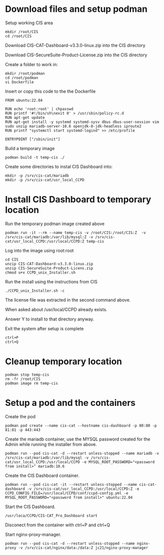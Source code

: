 # Download files and setup podman
Setup working CIS area
```
mkdir /root/CIS
cd /root/CIS
```

Download CIS-CAT-Dashboard-v3.3.0-linux.zip into the CIS directory

Download CIS-SecureSuite-Product-License.zip into the CIS directory

Create a folder to work in:
```
mkdir /root/podman
cd /root/podman
vi Dockerfile
```
Insert or copy this code to the the Dockerfile
```
FROM ubuntu:22.04

RUN echo 'root:root' | chpasswd
RUN printf '#!/bin/sh\nexit 0' > /usr/sbin/policy-rc.d
RUN apt-get update
RUN apt-get install -y systemd systemd-sysv dbus dbus-user-session vim sudo unzip mariadb-server-10.6 openjdk-8-jdk-headless iproute2
RUN printf "systemctl start systemd-logind" >> /etc/profile

ENTRYPOINT ["/sbin/init"]
```
Build a temporary image
```
podman build -t temp-cis ./
```

Create some directories to instal CIS Dashboard into:
```
mkdir -p /srv/cis-cat/mariadb
mkdir -p /srv/cis-cat/usr_local_CCPD
```
# Install CIS Dashboard to temporary location
Run the temporary podman image created above
```
podman run -it --rm --name temp-cis -v /root/CIS:/root/CIS:Z  -v /srv/cis-cat/mariadb:/var/lib/mysql:Z -v /srv/cis-cat/usr_local_CCPD:/usr/local/CCPD:Z temp-cis
```

Log into the image using root:root
```
cd CIS
unzip CIS-CAT-Dashboard-v3.3.0-linux.zip
unzip CIS-SecureSuite-Product-Licens.zip
chmod u+x CCPD_unix_Installer.sh
```
Run the install using the instructions from CIS
```
./CCPD_unix_Installer.sh -c
```
The license file was extracted in the second command above.

When asked about /usr/local/CCPD already exists.

Answer Y to install to that directory anyway.

Exit the system after setup is complete
```
ctrl+P
ctrl+Q
```

# Cleanup temporary location
```
podman stop temp-cis
rm -fr /root/CIS
podman image rm temp-cis
```
# Setup a pod and the containers
Create the pod
```
podman pod create --name cis-cat --hostname cis-dashboard -p 80:80 -p 81:81 -p 443:443
```
Create the mariadb container, use the MYSQL password created for the Admin while running the installer from above.
```
podman run --pod cis-cat -d --restart unless-stopped --name mariadb -v /srv/cis-cat/mariadb:/var/lib/mysql -v /srv/cis-cat/usr_local_CCPD:/usr/local/CCPD -e MYSQL_ROOT_PASSWORD="<password from install>" mariadb:10.6
```
Create the CIS Dashboard container.
```
podman run --pod cis-cat -it --restart unless-stopped --name cis-cat-dashboard -v /srv/cis-cat/usr_local_CCPD:/usr/local/CCPD:Z -e CCPD_CONFIG_FILE=/usr/local/CCPD/conf/ccpd-config.yml -e MYSQL_ROOT_PASSWORD="<password from install>" ubuntu:22.04
```
Start the CIS Dashboard.
```
/usr/loca/CCPD/CIS-CAT_Pro_Dashboard start
```
Disconect from the container with ctrl+P and ctrl+Q

Start nginx-proxy-manager.
```
podman run --pod cis-cat -d --restart unless-stopped --name nginx-proxy -v /srv/cis-cat/nginx/data:/data:Z jc21/nginx-proxy-manager
```
